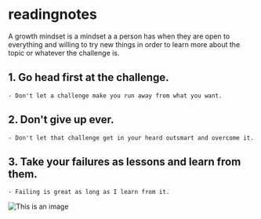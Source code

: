 # readingnotes
A growth mindset is a mindset a a person has when they are open to everything and willing to try new things in order to learn more about the topic or whatever the challenge is.
## 1. Go head first at the challenge.
    - Don't let a challenge make you run away from what you want.
## 2. Don't give up ever.
    - Don't let that challenge get in your heard outsmart and overcome it.
## 3. Take your failures as lessons and learn from them.
    - Failing is great as long as I learn from it.
![This is an image](https://images.unsplash.com/photo-1604725333736-1f962a6218d0?ixid=MnwxMjA3fDB8MHxzZWFyY2h8MXx8YmVhdXRpZnVsJTIwc3Vuc2V0fGVufDB8fDB8fA%3D%3D&ixlib=rb-1.2.1&w=1000&q=80)
